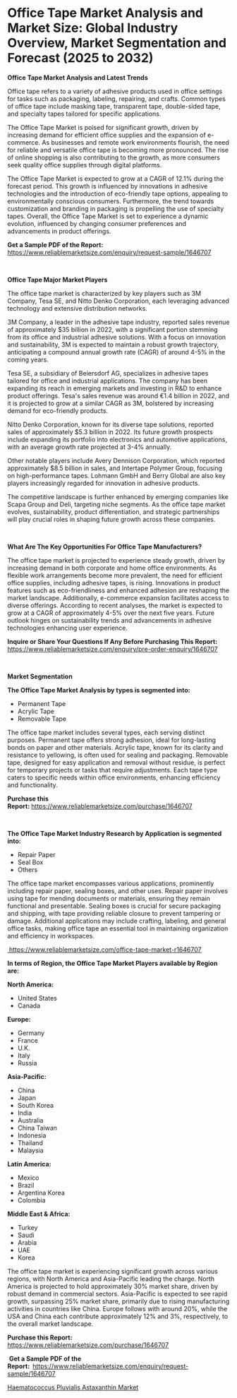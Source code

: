 <p><h1>Office Tape Market Analysis and Market Size: Global Industry Overview, Market Segmentation and Forecast (2025 to 2032)</h1></p><p><strong>Office Tape Market Analysis and Latest Trends</strong></p>
<p><p>Office tape refers to a variety of adhesive products used in office settings for tasks such as packaging, labeling, repairing, and crafts. Common types of office tape include masking tape, transparent tape, double-sided tape, and specialty tapes tailored for specific applications. </p><p>The Office Tape Market is poised for significant growth, driven by increasing demand for efficient office supplies and the expansion of e-commerce. As businesses and remote work environments flourish, the need for reliable and versatile office tape is becoming more pronounced. The rise of online shopping is also contributing to the growth, as more consumers seek quality office supplies through digital platforms.</p><p>The Office Tape Market is expected to grow at a CAGR of 12.1% during the forecast period. This growth is influenced by innovations in adhesive technologies and the introduction of eco-friendly tape options, appealing to environmentally conscious consumers. Furthermore, the trend towards customization and branding in packaging is propelling the use of specialty tapes. Overall, the Office Tape Market is set to experience a dynamic evolution, influenced by changing consumer preferences and advancements in product offerings.</p></p>
<p><strong>Get a Sample PDF of the Report:&nbsp;</strong> <a href="https://www.reliablemarketsize.com/enquiry/request-sample/1646707?utm_campaign=2111&utm_medium=2&utm_source=Github&utm_content=ia&utm_term=31012025&utm_id=office-tape">https://www.reliablemarketsize.com/enquiry/request-sample/1646707</a></p>
<p>&nbsp;</p>
<p><strong>Office Tape Major Market Players</strong></p>
<p><p>The office tape market is characterized by key players such as 3M Company, Tesa SE, and Nitto Denko Corporation, each leveraging advanced technology and extensive distribution networks. </p><p>3M Company, a leader in the adhesive tape industry, reported sales revenue of approximately $35 billion in 2022, with a significant portion stemming from its office and industrial adhesive solutions. With a focus on innovation and sustainability, 3M is expected to maintain a robust growth trajectory, anticipating a compound annual growth rate (CAGR) of around 4-5% in the coming years.</p><p>Tesa SE, a subsidiary of Beiersdorf AG, specializes in adhesive tapes tailored for office and industrial applications. The company has been expanding its reach in emerging markets and investing in R&D to enhance product offerings. Tesa's sales revenue was around €1.4 billion in 2022, and it is projected to grow at a similar CAGR as 3M, bolstered by increasing demand for eco-friendly products.</p><p>Nitto Denko Corporation, known for its diverse tape solutions, reported sales of approximately $5.3 billion in 2022. Its future growth prospects include expanding its portfolio into electronics and automotive applications, with an average growth rate projected at 3-4% annually.</p><p>Other notable players include Avery Dennison Corporation, which reported approximately $8.5 billion in sales, and Intertape Polymer Group, focusing on high-performance tapes. Lohmann GmbH and Berry Global are also key players increasingly regarded for innovation in adhesive products.</p><p>The competitive landscape is further enhanced by emerging companies like Scapa Group and Deli, targeting niche segments. As the office tape market evolves, sustainability, product differentiation, and strategic partnerships will play crucial roles in shaping future growth across these companies.</p></p>
<p>&nbsp;</p>
<p><strong>What Are The Key Opportunities For Office Tape Manufacturers?</strong></p>
<p><p>The office tape market is projected to experience steady growth, driven by increasing demand in both corporate and home office environments. As flexible work arrangements become more prevalent, the need for efficient office supplies, including adhesive tapes, is rising. Innovations in product features such as eco-friendliness and enhanced adhesion are reshaping the market landscape. Additionally, e-commerce expansion facilitates access to diverse offerings. According to recent analyses, the market is expected to grow at a CAGR of approximately 4-5% over the next five years. Future outlook hinges on sustainability trends and advancements in adhesive technologies enhancing user experience.</p></p>
<p><strong>Inquire or Share Your Questions If Any Before Purchasing This Report:</strong> <a href="https://www.reliablemarketsize.com/enquiry/pre-order-enquiry/1646707?utm_campaign=2111&utm_medium=2&utm_source=Github&utm_content=ia&utm_term=31012025&utm_id=office-tape">https://www.reliablemarketsize.com/enquiry/pre-order-enquiry/1646707</a></p>
<p>&nbsp;</p>
<p><strong>Market Segmentation</strong></p>
<p><strong>The Office Tape Market Analysis by types is segmented into:</strong></p>
<p><ul><li>Permanent Tape</li><li>Acrylic Tape</li><li>Removable Tape</li></ul></p>
<p><p>The office tape market includes several types, each serving distinct purposes. Permanent tape offers strong adhesion, ideal for long-lasting bonds on paper and other materials. Acrylic tape, known for its clarity and resistance to yellowing, is often used for sealing and packaging. Removable tape, designed for easy application and removal without residue, is perfect for temporary projects or tasks that require adjustments. Each tape type caters to specific needs within office environments, enhancing efficiency and functionality.</p></p>
<p><strong>Purchase this Report:&nbsp;</strong><a href="https://www.reliablemarketsize.com/purchase/1646707?utm_campaign=2111&utm_medium=2&utm_source=Github&utm_content=ia&utm_term=31012025&utm_id=office-tape">https://www.reliablemarketsize.com/purchase/1646707</a></p>
<p>&nbsp;</p>
<p><strong>The Office Tape Market Industry Research by Application is segmented into:</strong></p>
<p><ul><li>Repair Paper</li><li>Seal Box</li><li>Others</li></ul></p>
<p><p>The office tape market encompasses various applications, prominently including repair paper, sealing boxes, and other uses. Repair paper involves using tape for mending documents or materials, ensuring they remain functional and presentable. Sealing boxes is crucial for secure packaging and shipping, with tape providing reliable closure to prevent tampering or damage. Additional applications may include crafting, labeling, and general office tasks, making office tape an essential tool in maintaining organization and efficiency in workspaces.</p></p>
<p><a href="https://www.reliablemarketsize.com/office-tape-market-r1646707?utm_campaign=2111&utm_medium=2&utm_source=Github&utm_content=ia&utm_term=31012025&utm_id=office-tape">&nbsp;https://www.reliablemarketsize.com/office-tape-market-r1646707</a></p>
<p><strong>In terms of Region, the Office Tape Market Players available by Region are:</strong></p>
<p>
    <p> <strong> North America: </strong>
        <ul>
            <li>United States</li>
            <li>Canada</li>
        </ul>
        </p> 
    <p> <strong> Europe: </strong>
        <ul>
            <li>Germany</li>
            <li>France</li>
            <li>U.K.</li>
            <li>Italy</li>
            <li>Russia</li>
        </ul>
        </p> 
    <p> <strong> Asia-Pacific: </strong>
        <ul>
            <li>China</li>
            <li>Japan</li>
            <li>South Korea</li>
            <li>India</li>
            <li>Australia</li>
            <li>China Taiwan</li>
            <li>Indonesia</li>
            <li>Thailand</li>
            <li>Malaysia</li>
        </ul>
        </p> 
    <p> <strong> Latin America: </strong>
        <ul>
            <li>Mexico</li>
            <li>Brazil</li>
            <li>Argentina Korea</li>
            <li>Colombia</li>
        </ul>
        </p> 
    <p> <strong> Middle East & Africa: </strong>
        <ul>
            <li>Turkey</li>
            <li>Saudi</li>
            <li>Arabia</li>
            <li>UAE</li>
            <li>Korea</li>
        </ul>
    </p>
    </p>
<p><p>The office tape market is experiencing significant growth across various regions, with North America and Asia-Pacific leading the charge. North America is projected to hold approximately 30% market share, driven by robust demand in commercial sectors. Asia-Pacific is expected to see rapid growth, surpassing 25% market share, primarily due to rising manufacturing activities in countries like China. Europe follows with around 20%, while the USA and China each contribute approximately 12% and 3%, respectively, to the overall market landscape.</p></p>
<p><strong>Purchase this Report: </strong><a href="https://www.reliablemarketsize.com/purchase/1646707?utm_campaign=2111&utm_medium=2&utm_source=Github&utm_content=ia&utm_term=31012025&utm_id=office-tape">https://www.reliablemarketsize.com/purchase/1646707</a></p>
<p>&nbsp;<strong>Get a Sample PDF of the Report:&nbsp;&nbsp;</strong><a href="https://www.reliablemarketsize.com/enquiry/request-sample/1646707?utm_campaign=2111&utm_medium=2&utm_source=Github&utm_content=ia&utm_term=31012025&utm_id=office-tape">https://www.reliablemarketsize.com/enquiry/request-sample/1646707</a></p>
<p><strong></strong></p>
<p><p><a href="https://github.com/flnordan65e0/Market-Research-Report-List-1/blob/main/haematococcus-pluvialis-astaxanthin-market.md?utm_campaign=2111&utm_medium=2&utm_source=Github&utm_content=ia&utm_term=31012025&utm_id=office-tape">Haematococcus Pluvialis Astaxanthin Market</a></p></p>